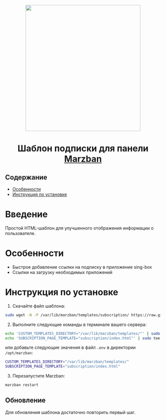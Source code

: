 <p align="center">
  <a href="https://github.com/WhyMan1/marzban-template/tree/master/subscription" target="_blank" rel="noopener noreferrer">
    <picture>
      <source media="(prefers-color-scheme: dark)" srcset="https://raw.githubusercontent.com/WhyMan1/marzban-template/master/subscription/PreviewTemplate.png">
      <img width="372" height="408" src="https://raw.githubusercontent.com/WhyMan1/marzban-template/master/subscription/PreviewTemplate.png">
    </picture>
  </a>
</p>
<h1 align="center">Шаблон подписки для панели <a href="https://github.com/Gozargah/Marzban">Marzban</a></h1>

## Содержание
- [Особенности](#особенности)
- [Инструкция по установке](#инструкция-по-установке)

# Введение
Простой HTML-шаблон для улучшенного отображения информации о пользователе.

# Особенности
- Быстрое добавление ссылки на подписку в приложение sing-box
- Ссылки на загрузку необходимых приложений

# Инструкция по установке
1. Скачайте файл шаблона:
```sh
sudo wget -N -P /var/lib/marzban/templates/subscription/ https://raw.githubusercontent.com/WhyMan1/marzban-template/master/subscription/index.html
```

2. Выполните следующие команды в терминале вашего сервера:
```sh
echo 'CUSTOM_TEMPLATES_DIRECTORY="/var/lib/marzban/templates/"' | sudo tee -a /opt/marzban/.env
echo 'SUBSCRIPTION_PAGE_TEMPLATE="subscription/index.html"' | sudo tee -a /opt/marzban/.env
```
или добавьте следующие значения в файл `.env` в директории `/opt/marzban`:
```sh
CUSTOM_TEMPLATES_DIRECTORY="/var/lib/marzban/templates/"
SUBSCRIPTION_PAGE_TEMPLATE="subscription/index.html"
```

3. Перезапустите Marzban:
```sh
marzban restart
```

## Обновление
Для обновления шаблона достаточно повторить первый шаг.


